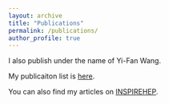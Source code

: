 ```yaml
---
layout: archive
title: "Publications"
permalink: /publications/
author_profile: true
---
```


I also publish under the name of Yi-Fan Wang.

My publicaiton list is [here](http://yi-fan-wang.github.io/files/Yifan-PL.pdf).

You can also find my articles on [INSPIREHEP](https://inspirehep.net/authors/1487679?ui-citation-summary=true).

